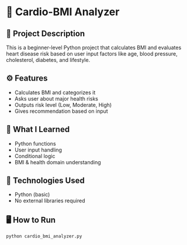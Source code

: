 # 💓 Cardio-BMI Analyzer

## 📌 Project Description
This is a beginner-level Python project that calculates BMI and evaluates heart disease risk based on user input factors like age, blood pressure, cholesterol, diabetes, and lifestyle.

## ⚙️ Features
- Calculates BMI and categorizes it
- Asks user about major health risks
- Outputs risk level (Low, Moderate, High)
- Gives recommendation based on input

## 🧠 What I Learned
- Python functions
- User input handling
- Conditional logic
- BMI & health domain understanding

## 🔧 Technologies Used
- Python (basic)
- No external libraries required

## 🖥️ How to Run
```bash
python cardio_bmi_analyzer.py
